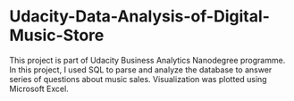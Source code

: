 # Udacity-Data-Analysis-of-Digital-Music-Store
This project is part of Udacity Business Analytics Nanodegree programme. In this project, I used SQL to parse and analyze the database to answer series of questions about music sales. Visualization was plotted using Microsoft Excel.
